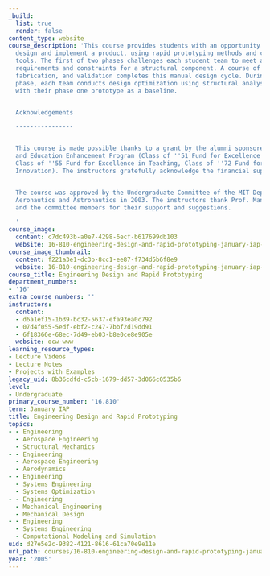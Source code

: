 ```yaml
---
_build:
  list: true
  render: false
content_type: website
course_description: 'This course provides students with an opportunity to conceive,
  design and implement a product, using rapid prototyping methods and computer-aid
  tools. The first of two phases challenges each student team to meet a set of design
  requirements and constraints for a structural component. A course of iteration,
  fabrication, and validation completes this manual design cycle. During the second
  phase, each team conducts design optimization using structural analysis software,
  with their phase one prototype as a baseline.


  Acknowledgements

  ----------------


  This course is made possible thanks to a grant by the alumni sponsored Teaching
  and Education Enhancement Program (Class of ''51 Fund for Excellence in Education,
  Class of ''55 Fund for Excellence in Teaching, Class of ''72 Fund for Educational
  Innovation). The instructors gratefully acknowledge the financial support.


  The course was approved by the Undergraduate Committee of the MIT Department of
  Aeronautics and Astronautics in 2003. The instructors thank Prof. Manuel Martinez-Sanchez
  and the committee members for their support and suggestions.

  '
course_image:
  content: c7dc493b-a0e7-4298-6ecf-b617699db103
  website: 16-810-engineering-design-and-rapid-prototyping-january-iap-2005
course_image_thumbnail:
  content: f221a3e1-dc3b-8cc1-ee87-f734d5b6f8e9
  website: 16-810-engineering-design-and-rapid-prototyping-january-iap-2005
course_title: Engineering Design and Rapid Prototyping
department_numbers:
- '16'
extra_course_numbers: ''
instructors:
  content:
  - d6a1ef15-1b39-bc32-5637-efa93ea0c792
  - 07d4f055-5edf-ebf2-c247-7bbf2d19dd91
  - 6f18366e-68ec-7d49-eb03-b8e0ce8e905e
  website: ocw-www
learning_resource_types:
- Lecture Videos
- Lecture Notes
- Projects with Examples
legacy_uid: 8b36cdfd-c5cb-1679-dd57-3d066c0535b6
level:
- Undergraduate
primary_course_number: '16.810'
term: January IAP
title: Engineering Design and Rapid Prototyping
topics:
- - Engineering
  - Aerospace Engineering
  - Structural Mechanics
- - Engineering
  - Aerospace Engineering
  - Aerodynamics
- - Engineering
  - Systems Engineering
  - Systems Optimization
- - Engineering
  - Mechanical Engineering
  - Mechanical Design
- - Engineering
  - Systems Engineering
  - Computational Modeling and Simulation
uid: d27e5e2c-9382-4121-8616-61ca70e9e11e
url_path: courses/16-810-engineering-design-and-rapid-prototyping-january-iap-2005
year: '2005'
---
```

